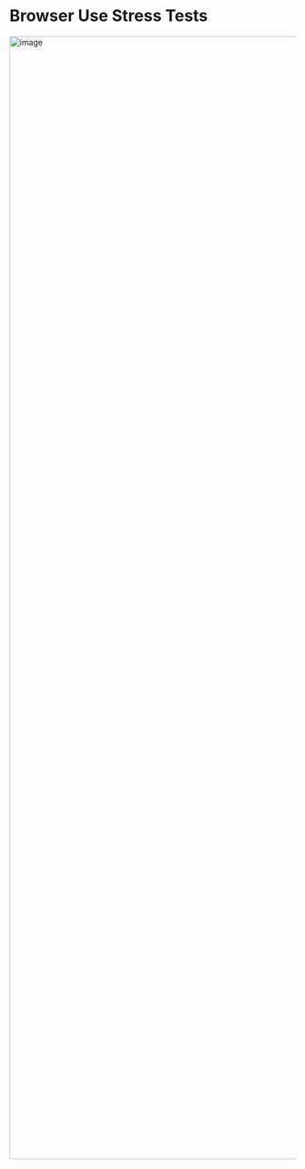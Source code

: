 # Browser Use Stress Tests

<img width="1972" alt="image" src="https://github.com/user-attachments/assets/da0f3d41-af7b-41dd-a134-3c1b0f019dfd" />

